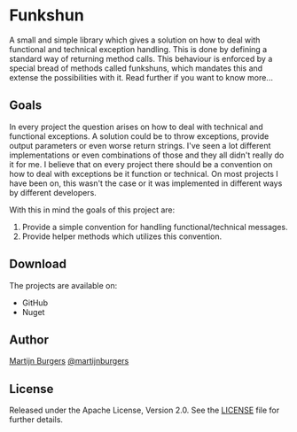 ﻿Funkshun
========

A small and simple library which gives a solution on how to deal with functional and technical exception handling. This is done by 
defining a standard way of returning method calls. This behaviour is enforced by a special bread of methods called funkshuns, which
mandates this and extense the possibilities with it. Read further if you want to know more... 

Goals
-----

In every project the question arises on how to deal with technical and functional exceptions. A solution could be to throw exceptions, 
provide output parameters or even worse return strings. I've seen a lot different implementations or even combinations of those and they
all didn't really do it for me. I believe that on every project there should be a convention on how to deal with exceptions be
it function or technical. On most projects I have been on, this wasn't the case or it was implemented in different ways by different 
developers.

With this in mind the goals of this project are:

1. Provide a simple convention for handling functional/technical messages.
2. Provide helper methods which utilizes this convention.

Download
--------
The projects are available on:

* GitHub
* Nuget

Author
-------

[Martijn Burgers](http://www.martijnburgers.net) 
[@martijnburgers](http://twitter.com/martijnburgers)

License
-------

Released under the Apache License, Version 2.0. See the [LICENSE][license] file for further details.

[license]: https://github.com/martijnburgers/Funkshun/blob/master/LICENSE.md
